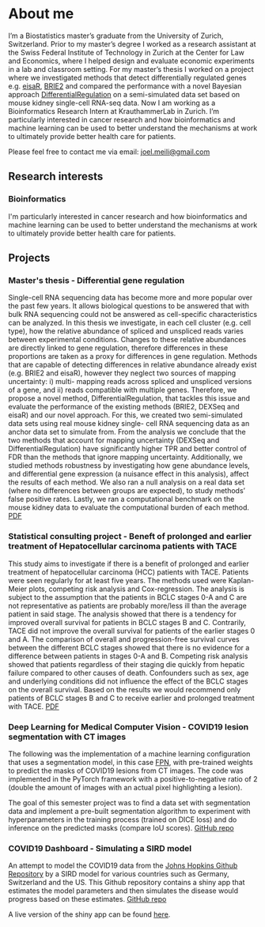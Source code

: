# About me
I’m a Biostatistics master’s graduate from the University of Zurich, Switzerland. Prior to my master’s degree I worked as a research assistant at the Swiss Federal Institute of Technology in Zurich at the Center for Law and Economics, where I helped design and evaluate economic experiments in a lab and classroom setting. For my master’s thesis I worked on a project where we investigated methods that detect differentially regulated genes e.g. [eisaR](https://bioconductor.org/packages/release/bioc/html/eisaR.html), [BRIE2](https://brie.readthedocs.io/en/latest/) and compared the performance with a novel Bayesian approach [DifferentialRegulation](http://www.bioconductor.org/packages/release/bioc/html/DifferentialRegulation.html) on a semi-simulated data set based on mouse kidney single-cell RNA-seq data. Now I am working as a Bioinformatics Research Intern at KrauthammerLab in Zurich. I’m particularly interested in cancer research and how bioinformatics and machine learning can be used to better understand the mechanisms at work to ultimately provide better health care for patients.

Please feel free to contact me via email: joel.meili@gmail.com

## Research interests
### Bioinformatics
I'm particularly interested in cancer research and how bioinformatics and machine learning can be used to better understand the mechanisms at work to ultimately provide better health care for patients.

## Projects
### Master's thesis - Differential gene regulation
Single-cell RNA sequencing data has become more and more popular over the past few years.
It allows biological questions to be answered that with bulk RNA sequencing could not be
answered as cell-specific characteristics can be analyzed. In this thesis we investigate, in each
cell cluster (e.g. cell type), how the relative abundance of spliced and unspliced reads varies
between experimental conditions. Changes to these relative abundances are directly linked to
gene regulation, therefore differences in these proportions are taken as a proxy for differences in
gene regulation. Methods that are capable of detecting differences in relative abundance already
exist (e.g. BRIE2 and eisaR), however they neglect two sources of mapping uncertainty: i) multi-
mapping reads across spliced and unspliced versions of a gene, and ii) reads compatible with
multiple genes. Therefore, we propose a novel method, DifferentialRegulation, that tackles this
issue and evaluate the performance of the existing methods (BRIE2, DEXSeq and eisaR) and our
novel approach. For this, we created two semi-simulated data sets using real mouse kidney single-
cell RNA sequencing data as an anchor data set to simulate from. From the analysis we conclude
that the two methods that account for mapping uncertainty (DEXSeq and DifferentialRegulation)
have significantly higher TPR and better control of FDR than the methods that ignore mapping
uncertainty. Additionally, we studied methods robustness by investigating how gene abundance
levels, and differential gene expression (a nuisance effect in this analysis), affect the results of
each method. We also ran a null analysis on a real data set (where no differences between groups
are expected), to study methods’ false positive rates. Lastly, we ran a computational benchmark
on the mouse kidney data to evaluate the computational burden of each method. [PDF](/assets/files/masters_thesis.pdf)

### Statistical consulting project - Beneft of prolonged and earlier treatment of Hepatocellular carcinoma patients with TACE
This study aims to investigate if there is a benefit of prolonged and earlier treatment of hepatocellular
carcinoma (HCC) patients with TACE. Patients were seen regularly for at least five years. The methods
used were Kaplan-Meier plots, competing risk analysis and Cox-regression. The analysis is subject to
the assumption that the patients in BCLC stages 0-A and C are not representative as patients are
probably more/less ill than the average patient in said stage. The analysis showed that there is
a tendency for improved overall survival for patients in BCLC stages B and C. Contrarily, TACE
did not improve the overall survival for patients of the earlier stages 0 and A. The comparison of
overall and progression-free survival curves between the different BCLC stages showed that there is no
evidence for a difference between patients in stages 0-A and B. Competing risk analysis showed that
patients regardless of their staging die quickly from hepatic failure compared to other causes of death.
Confounders such as sex, age and underlying conditions did not influence the effect of the BCLC stages
on the overall survival. Based on the results we would recommend only patients of BCLC stages B
and C to receive earlier and prolonged treatment with TACE. [PDF](/assets/files/report_STA490_meili.pdf)

### Deep Learning for Medical Computer Vision - COVID19 lesion segmentation with CT images
The following was the implementation of a machine learning configuration that uses a segmentation model, in this case [FPN](https://segmentation-modelspytorch.readthedocs.io/en/latest/docs/api.html#fpn), with pre-trained weights to predict the masks of COVID19 lesions from CT images. The code was implemented in the PyTorch framework with a positive-to-negative ratio of 2 (double the amount of images with an actual pixel highlighting a lesion). 

The goal of this semester project was to find a data set with segmentation data and implement a pre-built segmentation algorithm to experiment with hyperparameters in the training process (trained on DICE loss) and do inference on the predicted masks (compare IoU scores). [GitHub repo](https://github.com/joelmeili/COVIDPrediction)

### COVID19 Dashboard - Simulating a SIRD model
An attempt to model the COVID19 data from the [Johns Hopkins Github Repository](https://github.com/CSSEGISandData) by a SIRD model for various countries such as Germany, Switzerland and the US. This Github repository contains a shiny app that estimates the model parameters and then simulates the disease would progress based on these estimates. [GitHub repo](https://github.com/joelmeili/COVID19)

A live version of the shiny app can be found [here](https://joelmeili.shinyapps.io/COVID19_Dashboard).
